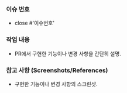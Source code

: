 ### 이슈 번호

- close #'이슈번호'

### 작업 내용

- PR에서 구현한 기능이나 변경 사항을 간단히 설명.

### 참고 사항 (Screenshots/References)

- 구현한 기능이나 변경 사항의 스크린샷.
